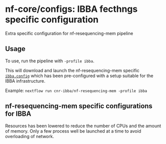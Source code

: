 # nf-core/configs: IBBA fecthngs specific configuration

Extra specific configuration for nf-resequencing-mem pipeline

## Usage

To use, run the pipeline with `-profile ibba`.

This will download and launch the nf-resequencing-mem specific [`ibba.config`](../../../conf/pipeline/nf-resequencing-mem/ibba.config) which has been pre-configured with a setup suitable for the IBBA infrastructure.

Example: `nextflow run cnr-ibba/nf-resequencing-mem -profile ibba`

## nf-resequencing-mem specific configurations for IBBA

Resources has been lowered to reduce the number of CPUs and the amount of memory.
Only a few process well be launched at a time to avoid overloading of network.
